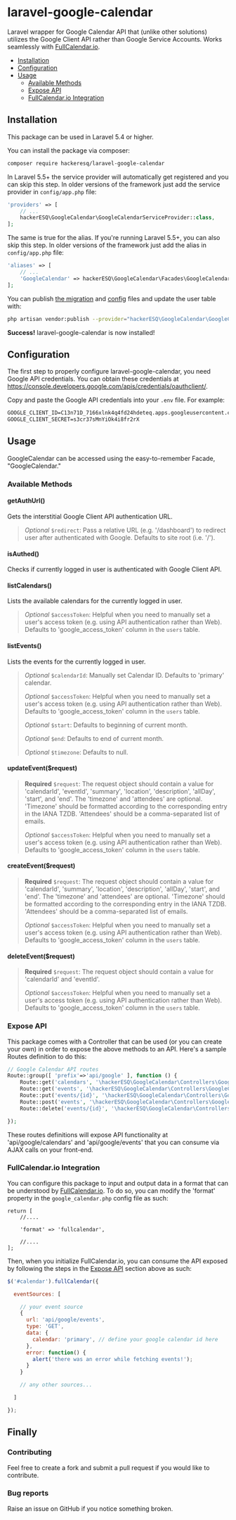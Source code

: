 # laravel-google-calendar

Laravel wrapper for Google Calendar API that (unlike other solutions) utilizes the Google Client API rather than Google Service Accounts. Works seamlessly with [FullCalendar.io](http://fullcalendar.io).

- [Installation](#installation)
- [Configuration](#configuration)
- [Usage](#usage)
  - [Available Methods](#available-methods)
  - [Expose API](#expose-api)
  - [FullCalendar.io Integration](#fullcalendario-integration)

## Installation

This package can be used in Laravel 5.4 or higher.

You can install the package via composer:

``` bash
composer require hackeresq/laravel-google-calendar
```

In Laravel 5.5+ the service provider will automatically get registered and you can skip this step. In older versions of the framework just add the service provider in `config/app.php` file:

```php
'providers' => [
    // ...
    hackerESQ\GoogleCalendar\GoogleCalendarServiceProvider::class,
];
```
The same is true for the alias. If you're running Laravel 5.5+, you can also skip this step. In older versions of the framework just add the alias in `config/app.php` file:

```php
'aliases' => [
    // ...
    'GoogleCalendar' => hackerESQ\GoogleCalendar\Facades\GoogleCalendar::class,
];
```

You can publish [the migration](https://github.com/hackerESQ/laravel-google-calendar/blob/master/database/migrations/update_users_table.php) and [config](https://github.com/hackerESQ/laravel-google-calendar/blob/master/config/google_calendar.php) files and update the user table with:

```bash
php artisan vendor:publish --provider="hackerESQ\GoogleCalendar\GoogleCalendarServiceProvider" && php artisan migrate
```

<b>Success!</b> laravel-google-calendar is now installed!

## Configuration

The first step to properly configure laravel-google-calendar, you need Google API credentials. You can obtain these credentials at https://console.developers.google.com/apis/credentials/oauthclient/. 

Copy and paste the Google API credentials into your `.env` file. For example:

```reStructuredText
GOOGLE_CLIENT_ID=C13n71D_7166xlnk4q4fd24hdeteq.apps.googleusercontent.com
GOOGLE_CLIENT_SECRET=s3cr37sMnYiOk4i8fr2rX
```

## Usage

GoogleCalendar can be accessed using the easy-to-remember Facade, "GoogleCalendar."

### Available Methods

#### getAuthUrl()

Gets the interstitial Google Client API authentication URL.

> *Optional* `$redirect`: Pass a relative URL (e.g. '/dashboard') to redirect user after authenticated with Google. Defaults to site root (i.e. '/').

#### isAuthed()

Checks if currently logged in user is authenticated with Google Client API.

#### listCalendars()

Lists the available calendars for the currently logged in user.

> *Optional* `$accessToken`: Helpful when you need to manually set a user's access token (e.g. using API authentication rather than Web). Defaults to  'google_access_token' column in the `users` table. 

#### listEvents()

Lists the events for the currently logged in user.

> *Optional* `$calendarId`: Manually set Calendar ID. Defaults to 'primary' calendar.
>
> *Optional* `$accessToken`: Helpful when you need to manually set a user's access token (e.g. using API authentication rather than Web). Defaults to 'google_access_token' column in the `users` table. 
>
> *Optional* `$start`: Defaults to beginning of current month.
>
> *Optional* `$end`: Defaults to end of current month.
>
> *Optional* `$timezone`: Defaults to null.

#### updateEvent($request)

> **Required** `$request`: The request object should contain a value for 'calendarId', 'eventId', 'summary', 'location', 'description', 'allDay', 'start', and 'end'. The 'timezone' and 'attendees' are optional. 'Timezone' should be formatted according to the corresponding entry in the IANA TZDB. 'Attendees' should be a comma-separated list of emails.
>
> *Optional* `$accessToken`: Helpful when you need to manually set a user's access token (e.g. using API authentication rather than Web). Defaults to 'google_access_token' column in the `users` table. 

#### createEvent($request)

> **Required** `$request`: The request object should contain a value for 'calendarId', 'summary', 'location', 'description', 'allDay', 'start', and 'end'. The 'timezone' and 'attendees' are optional. 'Timezone' should be formatted according to the corresponding entry in the IANA TZDB. 'Attendees' should be a comma-separated list of emails.
>
> *Optional* `$accessToken`: Helpful when you need to manually set a user's access token (e.g. using API authentication rather than Web). Defaults to 'google_access_token' column in the `users` table. 

#### deleteEvent($request)

> **Required** `$request`: The request object should contain a value for 'calendarId' and 'eventId'.
>
> *Optional* `$accessToken`: Helpful when you need to manually set a user's access token (e.g. using API authentication rather than Web). Defaults to 'google_access_token' column in the `users` table. 

### Expose API

This package comes with a Controller that can be used (or you can create your own) in order to expose the above methods to an API. Here's a sample Routes definition to do this:

```php
// Google Calendar API routes
Route::group([ 'prefix'=>'api/google' ], function () {
	Route::get('calendars', '\hackerESQ\GoogleCalendar\Controllers\GoogleCalendarController@listCalendars');
	Route::get('events', '\hackerESQ\GoogleCalendar\Controllers\GoogleCalendarController@listEvents');
	Route::put('events/{id}', '\hackerESQ\GoogleCalendar\Controllers\GoogleCalendarController@updateEvent');
	Route::post('events', '\hackerESQ\GoogleCalendar\Controllers\GoogleCalendarController@createEvent');
	Route::delete('events/{id}', '\hackerESQ\GoogleCalendar\Controllers\GoogleCalendarController@deleteEvent');

});
```

These routes definitions will expose API functionality at 'api/google/calendars' and 'api/google/events' that you can consume via AJAX calls on your front-end.

### FullCalendar.io Integration

You can configure this package to input and output data in a format that can be understood by [FullCalendar.io](http://fullcalendar.io). To do so, you can modify the 'format' property in the `google_calendar.php` config file as such:

	return [
		//....
		
		'format' => 'fullcalendar',
		
		//....
	];
Then, when you initialize FullCalendar.io, you can consume the API exposed by following the steps in the [Expose API](#expose-api) section above as such:

```javascript
$('#calendar').fullCalendar({

  eventSources: [

    // your event source
    {
      url: 'api/google/events',
      type: 'GET',
      data: {
		calendar: 'primary', // define your google calendar id here
      },
      error: function() {
		alert('there was an error while fetching events!');
      }
    }

    // any other sources...

  ]

});
```

## Finally

### Contributing
Feel free to create a fork and submit a pull request if you would like to contribute.

### Bug reports
Raise an issue on GitHub if you notice something broken.


